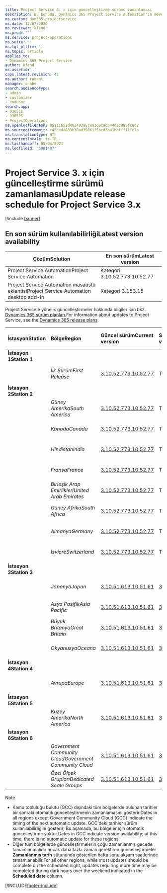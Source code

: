 ```yaml
---
title: Project Service 3. x için güncelleştirme sürümü zamanlaması
description: Bu konuda, Dynamics 365 Project Service Automation'ın mevcut ve sonraki sürümleri hakkında bilgi sağlanmaktadır.
ms.custom: dyn365-projectservice
ms.date: 12/07/2020
ms.reviewer: kfend
ms.prod: ''
ms.service: project-operations
ms.suite: ''
ms.tgt_pltfrm: ''
ms.topic: article
applies_to:
- Dynamics 365 Project Service
author: kfend
ms.assetid: ''
caps.latest.revision: 42
ms.author: rumant
manager: annbe
search.audienceType:
- admin
- customizer
- enduser
search.app:
- D365CE
- D365PS
- ProjectOperations
ms.openlocfilehash: 05111b51d482493a8c8a1d9c9da44d6cd95fc8d2
ms.sourcegitcommit: c45ceda833b30ad39861f5bcd3ba1bbfff11fe7a
ms.translationtype: HT
ms.contentlocale: tr-TR
ms.lasthandoff: 05/04/2021
ms.locfileid: "5981407"
---
```

# <a name="update-release-schedule-for-project-service-3x"></a><span data-ttu-id="79fc8-103">Project Service 3. x için güncelleştirme sürümü zamanlaması</span><span class="sxs-lookup"><span data-stu-id="79fc8-103">Update release schedule for Project Service 3.x</span></span>

[!include [banner](../includes/psa-now-project-operations.md)]

## <a name="latest-version-availability"></a><span data-ttu-id="79fc8-104">En son sürüm kullanılabilirliği</span><span class="sxs-lookup"><span data-stu-id="79fc8-104">Latest version availability</span></span>

| <span data-ttu-id="79fc8-105">Çözüm</span><span class="sxs-lookup"><span data-stu-id="79fc8-105">Solution</span></span>  | <span data-ttu-id="79fc8-106">En son sürüm</span><span class="sxs-lookup"><span data-stu-id="79fc8-106">Latest version</span></span> |
|-------|----|
| <span data-ttu-id="79fc8-107">Project Service Automation</span><span class="sxs-lookup"><span data-stu-id="79fc8-107">Project Service Automation</span></span>    | <span data-ttu-id="79fc8-108">Kategori 3.10.52.77</span><span class="sxs-lookup"><span data-stu-id="79fc8-108">3.10.52.77</span></span> |
| <span data-ttu-id="79fc8-109">Project Service Automation masaüstü eklentisi</span><span class="sxs-lookup"><span data-stu-id="79fc8-109">Project Service Automation desktop add-in</span></span>                | <span data-ttu-id="79fc8-110">Kategori 3.15</span><span class="sxs-lookup"><span data-stu-id="79fc8-110">3.15</span></span>          |

<span data-ttu-id="79fc8-111">Project Service'e yönelik güncelleştirmeler hakkında bilgiler için bkz. [Dynamics 365 sürüm planları](/dynamics365/release-plans/).</span><span class="sxs-lookup"><span data-stu-id="79fc8-111">For information about updates to Project Service, see the [Dynamics 365 release plans](/dynamics365/release-plans/).</span></span> 

| <span data-ttu-id="79fc8-112">İstasyon</span><span class="sxs-lookup"><span data-stu-id="79fc8-112">Station</span></span>  | <span data-ttu-id="79fc8-113">Bölge</span><span class="sxs-lookup"><span data-stu-id="79fc8-113">Region</span></span> | <span data-ttu-id="79fc8-114">Güncel sürüm</span><span class="sxs-lookup"><span data-stu-id="79fc8-114">Current version</span></span> | <span data-ttu-id="79fc8-115">Sonraki sürüm</span><span class="sxs-lookup"><span data-stu-id="79fc8-115">Next version</span></span> |  <span data-ttu-id="79fc8-116">Zamanlanan tarih</span><span class="sxs-lookup"><span data-stu-id="79fc8-116">Scheduled date</span></span>
| :---   | :---   | :---   | :---   |:---   |         
|<span data-ttu-id="79fc8-117"><strong>İstasyon 1</strong></span><span class="sxs-lookup"><span data-stu-id="79fc8-117"><strong>Station 1</strong></span></span> | |  |  | |
| | <span data-ttu-id="79fc8-118"><i>İlk Sürüm</i></span><span class="sxs-lookup"><span data-stu-id="79fc8-118"><i>First Release</i></span></span> | [<span data-ttu-id="79fc8-119">3.10.52.77</span><span class="sxs-lookup"><span data-stu-id="79fc8-119">3.10.52.77</span></span>](whats-new-ur-31.md) | <span data-ttu-id="79fc8-120">TBD</span><span class="sxs-lookup"><span data-stu-id="79fc8-120">TBD</span></span> | <span data-ttu-id="79fc8-121">28 Mayıs 2021</span><span class="sxs-lookup"><span data-stu-id="79fc8-121">May 28, 2021</span></span>
|<span data-ttu-id="79fc8-122"><strong>İstasyon 2</strong></span><span class="sxs-lookup"><span data-stu-id="79fc8-122"><strong>Station 2</strong></span></span> | |  |  | |
| | <span data-ttu-id="79fc8-123"><i>Güney Amerika</i></span><span class="sxs-lookup"><span data-stu-id="79fc8-123"><i>South America</i></span></span> | [<span data-ttu-id="79fc8-124">3.10.52.77</span><span class="sxs-lookup"><span data-stu-id="79fc8-124">3.10.52.77</span></span>](whats-new-ur-31.md) | <span data-ttu-id="79fc8-125">TBD</span><span class="sxs-lookup"><span data-stu-id="79fc8-125">TBD</span></span> | <span data-ttu-id="79fc8-126">4 Haziran 2021</span><span class="sxs-lookup"><span data-stu-id="79fc8-126">June 4, 2021</span></span>
| | <span data-ttu-id="79fc8-127"><i>Kanada</i></span><span class="sxs-lookup"><span data-stu-id="79fc8-127"><i>Canada</i></span></span> | [<span data-ttu-id="79fc8-128">3.10.52.77</span><span class="sxs-lookup"><span data-stu-id="79fc8-128">3.10.52.77</span></span>](whats-new-ur-31.md) | <span data-ttu-id="79fc8-129">TBD</span><span class="sxs-lookup"><span data-stu-id="79fc8-129">TBD</span></span> | <span data-ttu-id="79fc8-130">4 Haziran 2021</span><span class="sxs-lookup"><span data-stu-id="79fc8-130">June 4, 2021</span></span>
| | <span data-ttu-id="79fc8-131"><i>Hindistan</i></span><span class="sxs-lookup"><span data-stu-id="79fc8-131"><i>India</i></span></span> | [<span data-ttu-id="79fc8-132">3.10.52.77</span><span class="sxs-lookup"><span data-stu-id="79fc8-132">3.10.52.77</span></span>](whats-new-ur-31.md) | <span data-ttu-id="79fc8-133">TBD</span><span class="sxs-lookup"><span data-stu-id="79fc8-133">TBD</span></span> | <span data-ttu-id="79fc8-134">4 Haziran 2021</span><span class="sxs-lookup"><span data-stu-id="79fc8-134">June 4, 2021</span></span>
| | <span data-ttu-id="79fc8-135"><i>Fransa</i></span><span class="sxs-lookup"><span data-stu-id="79fc8-135"><i>France</i></span></span> | [<span data-ttu-id="79fc8-136">3.10.52.77</span><span class="sxs-lookup"><span data-stu-id="79fc8-136">3.10.52.77</span></span>](whats-new-ur-31.md) | <span data-ttu-id="79fc8-137">TBD</span><span class="sxs-lookup"><span data-stu-id="79fc8-137">TBD</span></span> | <span data-ttu-id="79fc8-138">4 Haziran 2021</span><span class="sxs-lookup"><span data-stu-id="79fc8-138">June 4, 2021</span></span>
| | <span data-ttu-id="79fc8-139"><i>Birleşik Arap Emirlikleri</i></span><span class="sxs-lookup"><span data-stu-id="79fc8-139"><i>United Arab Emirates</i></span></span> | [<span data-ttu-id="79fc8-140">3.10.52.77</span><span class="sxs-lookup"><span data-stu-id="79fc8-140">3.10.52.77</span></span>](whats-new-ur-31.md) | <span data-ttu-id="79fc8-141">TBD</span><span class="sxs-lookup"><span data-stu-id="79fc8-141">TBD</span></span> | <span data-ttu-id="79fc8-142">4 Haziran 2021</span><span class="sxs-lookup"><span data-stu-id="79fc8-142">June 4, 2021</span></span>
| | <span data-ttu-id="79fc8-143"><i>Güney Afrika</i></span><span class="sxs-lookup"><span data-stu-id="79fc8-143"><i>South Africa</i></span></span> | [<span data-ttu-id="79fc8-144">3.10.52.77</span><span class="sxs-lookup"><span data-stu-id="79fc8-144">3.10.52.77</span></span>](whats-new-ur-31.md) | <span data-ttu-id="79fc8-145">TBD</span><span class="sxs-lookup"><span data-stu-id="79fc8-145">TBD</span></span> | <span data-ttu-id="79fc8-146">4 Haziran 2021</span><span class="sxs-lookup"><span data-stu-id="79fc8-146">June 4, 2021</span></span>
| | <span data-ttu-id="79fc8-147"><i>Almanya</i></span><span class="sxs-lookup"><span data-stu-id="79fc8-147"><i>Germany</i></span></span> | [<span data-ttu-id="79fc8-148">3.10.52.77</span><span class="sxs-lookup"><span data-stu-id="79fc8-148">3.10.52.77</span></span>](whats-new-ur-31.md) | <span data-ttu-id="79fc8-149">TBD</span><span class="sxs-lookup"><span data-stu-id="79fc8-149">TBD</span></span> | <span data-ttu-id="79fc8-150">4 Haziran 2021</span><span class="sxs-lookup"><span data-stu-id="79fc8-150">June 4, 2021</span></span>
| | <span data-ttu-id="79fc8-151"><i>İsviçre</i></span><span class="sxs-lookup"><span data-stu-id="79fc8-151"><i>Switzerland</i></span></span> | [<span data-ttu-id="79fc8-152">3.10.52.77</span><span class="sxs-lookup"><span data-stu-id="79fc8-152">3.10.52.77</span></span>](whats-new-ur-31.md) | <span data-ttu-id="79fc8-153">TBD</span><span class="sxs-lookup"><span data-stu-id="79fc8-153">TBD</span></span> | <span data-ttu-id="79fc8-154">4 Haziran 2021</span><span class="sxs-lookup"><span data-stu-id="79fc8-154">June 4, 2021</span></span>
|<span data-ttu-id="79fc8-155"><strong>İstasyon 3</strong></span><span class="sxs-lookup"><span data-stu-id="79fc8-155"><strong>Station 3</strong></span></span> | |  |  | |
| | <span data-ttu-id="79fc8-156"><i>Japonya</i></span><span class="sxs-lookup"><span data-stu-id="79fc8-156"><i>Japan</i></span></span> | [<span data-ttu-id="79fc8-157">3.10.51.61</span><span class="sxs-lookup"><span data-stu-id="79fc8-157">3.10.51.61</span></span>](whats-new-ur-30.md) | [<span data-ttu-id="79fc8-158">3.10.52.77</span><span class="sxs-lookup"><span data-stu-id="79fc8-158">3.10.52.77</span></span>](whats-new-ur-31.md) | <span data-ttu-id="79fc8-159">07 Mayıs 2021</span><span class="sxs-lookup"><span data-stu-id="79fc8-159">May 07, 2021</span></span>
| | <span data-ttu-id="79fc8-160"><i>Asya Pasifik</i></span><span class="sxs-lookup"><span data-stu-id="79fc8-160"><i>Asia Pacific</i></span></span> | [<span data-ttu-id="79fc8-161">3.10.51.61</span><span class="sxs-lookup"><span data-stu-id="79fc8-161">3.10.51.61</span></span>](whats-new-ur-30.md) | [<span data-ttu-id="79fc8-162">3.10.52.77</span><span class="sxs-lookup"><span data-stu-id="79fc8-162">3.10.52.77</span></span>](whats-new-ur-31.md) | <span data-ttu-id="79fc8-163">07 Mayıs 2021</span><span class="sxs-lookup"><span data-stu-id="79fc8-163">May 07, 2021</span></span>
| | <span data-ttu-id="79fc8-164"><i>Büyük Britanya</i></span><span class="sxs-lookup"><span data-stu-id="79fc8-164"><i>Great Britain</i></span></span> | [<span data-ttu-id="79fc8-165">3.10.51.61</span><span class="sxs-lookup"><span data-stu-id="79fc8-165">3.10.51.61</span></span>](whats-new-ur-30.md) | [<span data-ttu-id="79fc8-166">3.10.52.77</span><span class="sxs-lookup"><span data-stu-id="79fc8-166">3.10.52.77</span></span>](whats-new-ur-31.md) | <span data-ttu-id="79fc8-167">07 Mayıs 2021</span><span class="sxs-lookup"><span data-stu-id="79fc8-167">May 07, 2021</span></span>
| | <span data-ttu-id="79fc8-168"><i>Okyanusya</i></span><span class="sxs-lookup"><span data-stu-id="79fc8-168"><i>Oceana</i></span></span> | [<span data-ttu-id="79fc8-169">3.10.51.61</span><span class="sxs-lookup"><span data-stu-id="79fc8-169">3.10.51.61</span></span>](whats-new-ur-30.md) | [<span data-ttu-id="79fc8-170">3.10.52.77</span><span class="sxs-lookup"><span data-stu-id="79fc8-170">3.10.52.77</span></span>](whats-new-ur-31.md) | <span data-ttu-id="79fc8-171">07 Mayıs 2021</span><span class="sxs-lookup"><span data-stu-id="79fc8-171">May 07, 2021</span></span>
|<span data-ttu-id="79fc8-172"><strong>İstasyon 4</strong></span><span class="sxs-lookup"><span data-stu-id="79fc8-172"><strong>Station 4</strong></span></span> | |  |  | |
| | <span data-ttu-id="79fc8-173"><i>Avrupa</i></span><span class="sxs-lookup"><span data-stu-id="79fc8-173"><i>Europe</i></span></span> | [<span data-ttu-id="79fc8-174">3.10.51.61</span><span class="sxs-lookup"><span data-stu-id="79fc8-174">3.10.51.61</span></span>](whats-new-ur-30.md) | [<span data-ttu-id="79fc8-175">3.10.52.77</span><span class="sxs-lookup"><span data-stu-id="79fc8-175">3.10.52.77</span></span>](whats-new-ur-31.md) | <span data-ttu-id="79fc8-176">14 Mayıs 2021</span><span class="sxs-lookup"><span data-stu-id="79fc8-176">May 14, 2021</span></span>
|<span data-ttu-id="79fc8-177"><strong>İstasyon 5</strong></span><span class="sxs-lookup"><span data-stu-id="79fc8-177"><strong>Station 5</strong></span></span> | |  |  | |
| | <span data-ttu-id="79fc8-178"><i>Kuzey Amerika</i></span><span class="sxs-lookup"><span data-stu-id="79fc8-178"><i>North America</i></span></span> | [<span data-ttu-id="79fc8-179">3.10.51.61</span><span class="sxs-lookup"><span data-stu-id="79fc8-179">3.10.51.61</span></span>](whats-new-ur-30.md) | [<span data-ttu-id="79fc8-180">3.10.52.77</span><span class="sxs-lookup"><span data-stu-id="79fc8-180">3.10.52.77</span></span>](whats-new-ur-31.md) | <span data-ttu-id="79fc8-181">21 Mayıs 2021</span><span class="sxs-lookup"><span data-stu-id="79fc8-181">May 21, 2021</span></span>
|<span data-ttu-id="79fc8-182"><strong>İstasyon 6</strong></span><span class="sxs-lookup"><span data-stu-id="79fc8-182"><strong>Station 6</strong></span></span> | |  |  | |
| | <span data-ttu-id="79fc8-183"><i>Government Community Cloud</i></span><span class="sxs-lookup"><span data-stu-id="79fc8-183"><i>Government Community Cloud</i></span></span> | [<span data-ttu-id="79fc8-184">3.10.51.61</span><span class="sxs-lookup"><span data-stu-id="79fc8-184">3.10.51.61</span></span>](whats-new-ur-30.md) | [<span data-ttu-id="79fc8-185">3.10.52.77</span><span class="sxs-lookup"><span data-stu-id="79fc8-185">3.10.52.77</span></span>](whats-new-ur-31.md) | <span data-ttu-id="79fc8-186">21 Mayıs 2021</span><span class="sxs-lookup"><span data-stu-id="79fc8-186">May 21, 2021</span></span>
| | <span data-ttu-id="79fc8-187"><i>Özel Ölçek Grupları</i></span><span class="sxs-lookup"><span data-stu-id="79fc8-187"><i>Dedicated Scale Groups</i></span></span> | [<span data-ttu-id="79fc8-188">3.10.51.61</span><span class="sxs-lookup"><span data-stu-id="79fc8-188">3.10.51.61</span></span>](whats-new-ur-30.md) | [<span data-ttu-id="79fc8-189">3.10.52.77</span><span class="sxs-lookup"><span data-stu-id="79fc8-189">3.10.52.77</span></span>](whats-new-ur-31.md) | <span data-ttu-id="79fc8-190">28 Mayıs 2021</span><span class="sxs-lookup"><span data-stu-id="79fc8-190">May 28, 2021</span></span>

>[!Note]
> - <span data-ttu-id="79fc8-191">Kamu topluluğu bulutu (GCC) dışındaki tüm bölgelerde bulunan tarihler bir sonraki otomatik güncelleştirmenin zamanlamasını gösterir.</span><span class="sxs-lookup"><span data-stu-id="79fc8-191">Dates in all regions except Government Community Cloud (GCC) indicate the timing of the next automatic update.</span></span> <span data-ttu-id="79fc8-192">GCC'deki tarihler sürüm kullanılabilirliğini gösterir; Bu aşamada, bu bölgeler için otomatik güncelleştirme yoktur.</span><span class="sxs-lookup"><span data-stu-id="79fc8-192">Dates in GCC indicate version availability; at this time, there is no automatic update for these regions.</span></span>
> - <span data-ttu-id="79fc8-193">Diğer tüm bölgelerde güncelleştirmelerin çoğu zamanlanmış gecede tamamlanmalıdır ancak daha fazla zaman gerektiren güncelleştirmeler **Zamanlanmış tarih** sütununda gösterilen hafta sonu akşam saatlerinde tamamlanabilir.</span><span class="sxs-lookup"><span data-stu-id="79fc8-193">For all other regions, while most updates should be complete on the scheduled night, updates requiring more time may be completed during dark hours over the weekend indicated in the **Scheduled date** column.</span></span>


[!INCLUDE[footer-include](../includes/footer-banner.md)]
